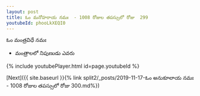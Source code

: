 ```yaml
---
layout: post
title: ఓం మనోహరాయ నమః  - 1008 రోజుల తపస్సులో రోజు  299
youtubeId: phooLkXEQI0
---
```

 
 
 ఓం మంత్రవిధే నమః  
 
 -  మంత్రాలలో నిపుణుడు ఎవరు 
 
  
 
  
 
 
 
 
 
 


{% include youtubePlayer.html id=page.youtubeId %}
 
[Next]({{ site.baseurl }}{% link  split2/_posts/2019-11-17-ఓం అనుకూలాయ నమః  - 1008 రోజుల తపస్సులో రోజు  300.md%})
 
